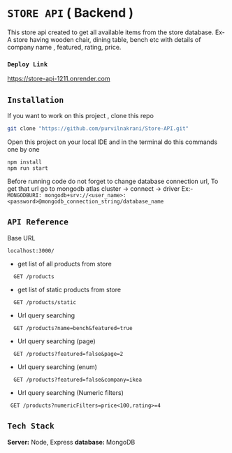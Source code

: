 # `STORE API`  ( Backend )

This store api created to get all available items from the store database. Ex- A store having wooden chair, dining table, bench etc with details of company name , featured, rating, price.

### `Deploy Link` <br/>
 https://store-api-1211.onrender.com<br>

## `Installation`

If you want to work on this project , clone this repo

```bash
git clone "https://github.com/purvilnakrani/Store-API.git"

```

Open this project on your local IDE and in the terminal do this commands one by one

 ```
 npm install
 npm run start
```

Before running code do not forget to change database connection url, To get that url go to mongodb atlas cluster -> connect -> driver
Ex:- `MONGODBURI: mongodb+srv://<user_name>:<password>@mongodb_connection_string/database_name`


## `API Reference`

Base URL
```https
localhost:3000/
```

- get list of all products from store
```http
  GET /products
```
- get list of static products from store
```http
  GET /products/static
```
- Url query searching
```http
  GET /products?name=bench&featured=true
```
- Url query searching (page)
```http
  GET /products?featured=false&page=2
```
- Url query searching (enum)
```http
  GET /products?featured=false&company=ikea
```
- Url query searching (Numeric filters)
 ```http
  GET /products?numericFilters=price<100,rating>=4
```

## `Tech Stack`

**Server:** Node, Express
**database:** MongoDB
